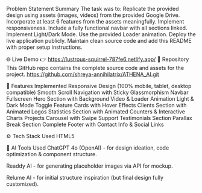  Problem Statement Summary
The task was to:
Replicate the provided design using assets (images, videos) from the provided Google Drive.
Incorporate at least 6 features from the assets meaningfully.
Implement responsiveness.
Include a fully functional navbar with all sections linked.
Implement Light/Dark Mode.
Use the provided Loader animation.
Deploy the live application publicly.
Maintain clean source code and add this README with proper setup instructions.

🌐 Live Demo
👉 https://lustrous-squirrel-787fe6.netlify.app/
📂 Repository
This GitHub repo contains the complete source code and assets for the project.
https://github.com/shreya-annihilatrix/ATHENA_AI.git

🚀 Features Implemented
Responsive Design (100% mobile, tablet, desktop compatible)
Smooth Scroll Navigation with Sticky Glassmorphism Navbar
Fullscreen Hero Section with Background Video & Loader Animation
Light & Dark Mode Toggle
Feature Cards with Hover Effects
Clients Section with Animated Logos
Statistics Section with Animated Counters & Interactive Charts
Projects Carousel with Swipe Support
Testimonials Section
Parallax Break Section
Complete Footer with Contact Info & Social Links

⚙️ Tech Stack Used
HTML5

🤖 AI Tools Used
ChatGPT 4o (OpenAI) - for design ideation, code optimization & component structure.

Readdy AI - for generating placeholder images via API for mockup.

Relume AI - for initial structure inspiration (but final design fully customized).

